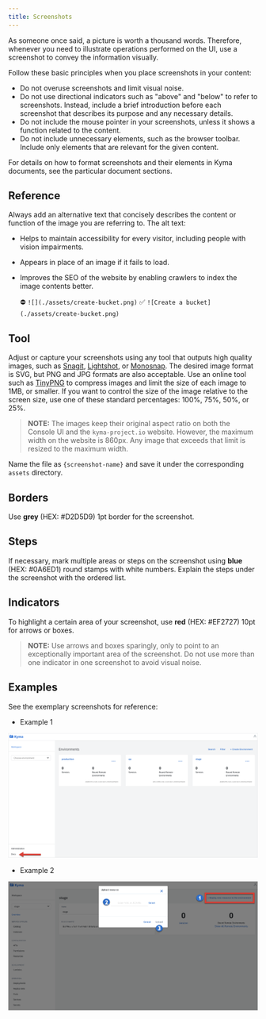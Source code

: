```yaml
---
title: Screenshots
---
```


As someone once said, a picture is worth a thousand words. Therefore, whenever you need to illustrate operations performed on the UI, use a screenshot to convey the information visually.

Follow these basic principles when you place screenshots in your content:

- Do not overuse screenshots and limit visual noise.
- Do not use directional indicators such as "above" and "below" to refer to screenshots. Instead, include a brief introduction before each screenshot that describes its purpose and any necessary details.
- Do not include the mouse pointer in your screenshots, unless it shows a function related to the content.
- Do not include unnecessary elements, such as the browser toolbar. Include only elements that are relevant for the given content.

For details on how to format screenshots and their elements in Kyma documents, see the particular document sections.

## Reference

Always add an alternative text that concisely describes the content or function of the image you are referring to. The alt text:

- Helps to maintain accessibility for every visitor, including people with vision impairments.
- Appears in place of an image if it fails to load.
- Improves the SEO of the website by enabling crawlers to index the image contents better.

    ⛔️ `![](./assets/create-bucket.png)`
    ✅ `![Create a bucket](./assets/create-bucket.png)`

## Tool

Adjust or capture your screenshots using any tool that outputs high quality images, such as [Snagit](https://www.techsmith.com/screen-capture.html), [Lightshot](https://app.prntscr.com), or [Monosnap](https://www.monosnap.com/welcome). The desired image format is SVG, but PNG and JPG formats are also acceptable.
Use an online tool such as [TinyPNG](https://tinypng.com/) to compress images and limit the size of each image to 1MB, or smaller.
If you want to control the size of the image relative to the screen size, use one of these standard percentages: 100%, 75%, 50%, or 25%.

>**NOTE:** The images keep their original aspect ratio on both the Console UI and the `kyma-project.io` website. However, the maximum width on the website is 860px. Any image that exceeds that limit is resized to the maximum width.

Name the file as `{screenshot-name}` and save it under the corresponding `assets` directory.

## Borders

Use **grey** (HEX: #D2D5D9) 1pt border for the screenshot.

## Steps

If necessary, mark multiple areas or steps on the screenshot using **blue** (HEX: #0A6ED1) round stamps with white numbers.
Explain the steps under the screenshot with the ordered list.

## Indicators

To highlight a certain area of your screenshot, use **red** (HEX: #EF2727) 10pt for arrows or boxes.

> **NOTE:** Use arrows and boxes sparingly, only to point to an exceptionally important area of the screenshot. Do not use more than one indicator in one screenshot to avoid visual noise.

## Examples

See the exemplary screenshots for reference:

* Example 1

![Example 1](./assets/screenshot-example1.png)

* Example 2

![Example 2](./assets/screenshot-example2.png)
